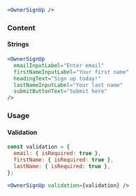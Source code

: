 ```jsx
<OwnerSignUp />
```

### Content

#### Strings

```jsx
<OwnerSignUp
  emailInputLabel="Enter email"
  firstNameInputLabel="Your first name"
  headingText="Sign up today!"
  lastNameInputLabel="Your last name"
  submitButtonText="Submit here"
/>
```

### Usage

#### Validation

```jsx
const validation = {
  email: { isRequired: true },
  firstName: { isRequired: true },
  lastName: { isRequired: true },
};

<OwnerSignUp validation={validation} />
```
